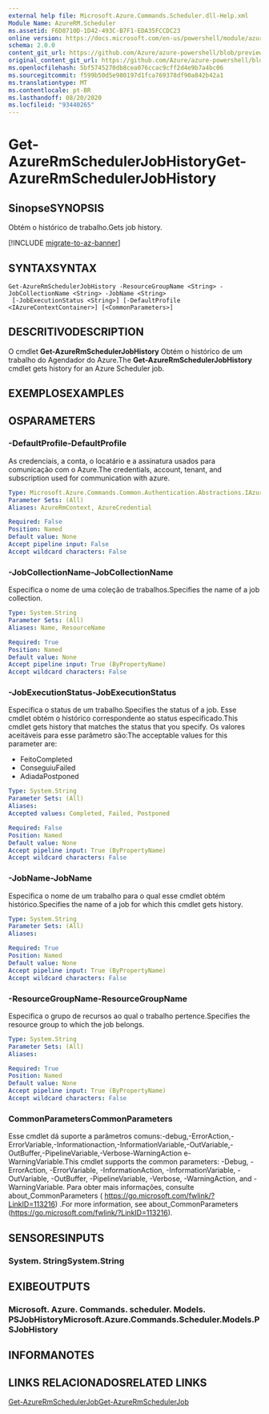 ```yaml
---
external help file: Microsoft.Azure.Commands.Scheduler.dll-Help.xml
Module Name: AzureRM.Scheduler
ms.assetid: F6D8710D-1D42-493C-B7F1-EDA35FCCDC23
online version: https://docs.microsoft.com/en-us/powershell/module/azurerm.scheduler/get-azurermschedulerjobhistory
schema: 2.0.0
content_git_url: https://github.com/Azure/azure-powershell/blob/preview/src/ResourceManager/Scheduler/Commands.Scheduler/help/Get-AzureRmSchedulerJobHistory.md
original_content_git_url: https://github.com/Azure/azure-powershell/blob/preview/src/ResourceManager/Scheduler/Commands.Scheduler/help/Get-AzureRmSchedulerJobHistory.md
ms.openlocfilehash: 5bf5745270db8cea076ccac9cff2d4e9b7a4bc06
ms.sourcegitcommit: f599b50d5e980197d1fca769378df90a842b42a1
ms.translationtype: MT
ms.contentlocale: pt-BR
ms.lasthandoff: 08/20/2020
ms.locfileid: "93440265"
---
```

# <span data-ttu-id="b6d21-101">Get-AzureRmSchedulerJobHistory</span><span class="sxs-lookup"><span data-stu-id="b6d21-101">Get-AzureRmSchedulerJobHistory</span></span>

## <span data-ttu-id="b6d21-102">Sinopse</span><span class="sxs-lookup"><span data-stu-id="b6d21-102">SYNOPSIS</span></span>
<span data-ttu-id="b6d21-103">Obtém o histórico de trabalho.</span><span class="sxs-lookup"><span data-stu-id="b6d21-103">Gets job history.</span></span>

[!INCLUDE [migrate-to-az-banner](../../includes/migrate-to-az-banner.md)]

## <span data-ttu-id="b6d21-104">SYNTAX</span><span class="sxs-lookup"><span data-stu-id="b6d21-104">SYNTAX</span></span>

```
Get-AzureRmSchedulerJobHistory -ResourceGroupName <String> -JobCollectionName <String> -JobName <String>
 [-JobExecutionStatus <String>] [-DefaultProfile <IAzureContextContainer>] [<CommonParameters>]
```

## <span data-ttu-id="b6d21-105">DESCRITIVO</span><span class="sxs-lookup"><span data-stu-id="b6d21-105">DESCRIPTION</span></span>
<span data-ttu-id="b6d21-106">O cmdlet **Get-AzureRmSchedulerJobHistory** Obtém o histórico de um trabalho do Agendador do Azure.</span><span class="sxs-lookup"><span data-stu-id="b6d21-106">The **Get-AzureRmSchedulerJobHistory** cmdlet gets history for an Azure Scheduler job.</span></span>

## <span data-ttu-id="b6d21-107">EXEMPLOS</span><span class="sxs-lookup"><span data-stu-id="b6d21-107">EXAMPLES</span></span>

## <span data-ttu-id="b6d21-108">OS</span><span class="sxs-lookup"><span data-stu-id="b6d21-108">PARAMETERS</span></span>

### <span data-ttu-id="b6d21-109">-DefaultProfile</span><span class="sxs-lookup"><span data-stu-id="b6d21-109">-DefaultProfile</span></span>
<span data-ttu-id="b6d21-110">As credenciais, a conta, o locatário e a assinatura usados para comunicação com o Azure.</span><span class="sxs-lookup"><span data-stu-id="b6d21-110">The credentials, account, tenant, and subscription used for communication with azure.</span></span>

```yaml
Type: Microsoft.Azure.Commands.Common.Authentication.Abstractions.IAzureContextContainer
Parameter Sets: (All)
Aliases: AzureRmContext, AzureCredential

Required: False
Position: Named
Default value: None
Accept pipeline input: False
Accept wildcard characters: False
```

### <span data-ttu-id="b6d21-111">-JobCollectionName</span><span class="sxs-lookup"><span data-stu-id="b6d21-111">-JobCollectionName</span></span>
<span data-ttu-id="b6d21-112">Especifica o nome de uma coleção de trabalhos.</span><span class="sxs-lookup"><span data-stu-id="b6d21-112">Specifies the name of a job collection.</span></span>

```yaml
Type: System.String
Parameter Sets: (All)
Aliases: Name, ResourceName

Required: True
Position: Named
Default value: None
Accept pipeline input: True (ByPropertyName)
Accept wildcard characters: False
```

### <span data-ttu-id="b6d21-113">-JobExecutionStatus</span><span class="sxs-lookup"><span data-stu-id="b6d21-113">-JobExecutionStatus</span></span>
<span data-ttu-id="b6d21-114">Especifica o status de um trabalho.</span><span class="sxs-lookup"><span data-stu-id="b6d21-114">Specifies the status of a job.</span></span>
<span data-ttu-id="b6d21-115">Esse cmdlet obtém o histórico correspondente ao status especificado.</span><span class="sxs-lookup"><span data-stu-id="b6d21-115">This cmdlet gets history that matches the status that you specify.</span></span>
<span data-ttu-id="b6d21-116">Os valores aceitáveis para esse parâmetro são:</span><span class="sxs-lookup"><span data-stu-id="b6d21-116">The acceptable values for this parameter are:</span></span>
- <span data-ttu-id="b6d21-117">Feito</span><span class="sxs-lookup"><span data-stu-id="b6d21-117">Completed</span></span> 
- <span data-ttu-id="b6d21-118">Conseguiu</span><span class="sxs-lookup"><span data-stu-id="b6d21-118">Failed</span></span> 
- <span data-ttu-id="b6d21-119">Adiada</span><span class="sxs-lookup"><span data-stu-id="b6d21-119">Postponed</span></span>

```yaml
Type: System.String
Parameter Sets: (All)
Aliases:
Accepted values: Completed, Failed, Postponed

Required: False
Position: Named
Default value: None
Accept pipeline input: True (ByPropertyName)
Accept wildcard characters: False
```

### <span data-ttu-id="b6d21-120">-JobName</span><span class="sxs-lookup"><span data-stu-id="b6d21-120">-JobName</span></span>
<span data-ttu-id="b6d21-121">Especifica o nome de um trabalho para o qual esse cmdlet obtém histórico.</span><span class="sxs-lookup"><span data-stu-id="b6d21-121">Specifies the name of a job for which this cmdlet gets history.</span></span>

```yaml
Type: System.String
Parameter Sets: (All)
Aliases:

Required: True
Position: Named
Default value: None
Accept pipeline input: True (ByPropertyName)
Accept wildcard characters: False
```

### <span data-ttu-id="b6d21-122">-ResourceGroupName</span><span class="sxs-lookup"><span data-stu-id="b6d21-122">-ResourceGroupName</span></span>
<span data-ttu-id="b6d21-123">Especifica o grupo de recursos ao qual o trabalho pertence.</span><span class="sxs-lookup"><span data-stu-id="b6d21-123">Specifies the resource group to which the job belongs.</span></span>

```yaml
Type: System.String
Parameter Sets: (All)
Aliases:

Required: True
Position: Named
Default value: None
Accept pipeline input: True (ByPropertyName)
Accept wildcard characters: False
```

### <span data-ttu-id="b6d21-124">CommonParameters</span><span class="sxs-lookup"><span data-stu-id="b6d21-124">CommonParameters</span></span>
<span data-ttu-id="b6d21-125">Esse cmdlet dá suporte a parâmetros comuns:-debug,-ErrorAction,-ErrorVariable,-Informationaction,-InformationVariable,-OutVariable,-OutBuffer,-PipelineVariable,-Verbose-WarningAction e-WarningVariable.</span><span class="sxs-lookup"><span data-stu-id="b6d21-125">This cmdlet supports the common parameters: -Debug, -ErrorAction, -ErrorVariable, -InformationAction, -InformationVariable, -OutVariable, -OutBuffer, -PipelineVariable, -Verbose, -WarningAction, and -WarningVariable.</span></span> <span data-ttu-id="b6d21-126">Para obter mais informações, consulte about_CommonParameters ( https://go.microsoft.com/fwlink/?LinkID=113216) .</span><span class="sxs-lookup"><span data-stu-id="b6d21-126">For more information, see about_CommonParameters (https://go.microsoft.com/fwlink/?LinkID=113216).</span></span>

## <span data-ttu-id="b6d21-127">SENSORES</span><span class="sxs-lookup"><span data-stu-id="b6d21-127">INPUTS</span></span>

### <span data-ttu-id="b6d21-128">System. String</span><span class="sxs-lookup"><span data-stu-id="b6d21-128">System.String</span></span>

## <span data-ttu-id="b6d21-129">EXIBE</span><span class="sxs-lookup"><span data-stu-id="b6d21-129">OUTPUTS</span></span>

### <span data-ttu-id="b6d21-130">Microsoft. Azure. Commands. scheduler. Models. PSJobHistory</span><span class="sxs-lookup"><span data-stu-id="b6d21-130">Microsoft.Azure.Commands.Scheduler.Models.PSJobHistory</span></span>

## <span data-ttu-id="b6d21-131">INFORMA</span><span class="sxs-lookup"><span data-stu-id="b6d21-131">NOTES</span></span>

## <span data-ttu-id="b6d21-132">LINKS RELACIONADOS</span><span class="sxs-lookup"><span data-stu-id="b6d21-132">RELATED LINKS</span></span>

[<span data-ttu-id="b6d21-133">Get-AzureRmSchedulerJob</span><span class="sxs-lookup"><span data-stu-id="b6d21-133">Get-AzureRmSchedulerJob</span></span>](./Get-AzureRmSchedulerJob.md)


